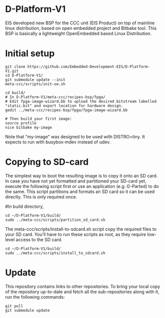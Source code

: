 # D-Platform-V1
EIS developed new BSP for the CCC unit (EIS Product) on top of mainline linux distribution, based on open embedded project and Bitbake tool. This BSP is basically a lightweight OpenEmbedded based Linux Distribution.

# Initial setup

```
git clone https://github.com/Embedded-Development-EIS/D-Platform-V1.git
cd D-Platform-V1/
git submodule update --init
meta-ccc/scripts/init-oe.sh

cd build/
# In D-Platform-V1/meta-ccc/recipes-bsp/fpga/
# Edit fpga-image-wizard.bb to upload the desired bitstream labelled "static.bit" and export location for hardware design.
gedit ../meta-ccc/recipes-bsp/fpga/fpga-image-wizard.bb

# Then build your first image:
source profile
nice bitbake my-image
````

Note that "my-image" was designed to be used with DISTRO=tiny. It
expects to run with busybox-mdev instead of udev.

# Copying to SD-card

The simplest way to boot the resulting image is to copy it onto an SD card. In case you have not yet formatted and partitioned your SD-card yet, execute the following script first or use an application (e.g. G-Parted) to do the same. This script partitions and formats an SD card so it can be used directly. This is only required once.

#In build directory,

```
cd ~/D-Platform-V1/build/
sudo ../meta-ccc/scripts/partition_sd_card.sh
```

The meta-ccc/scripts/install-to-sdcard.sh script copy the required files to your SD card. You'll have to run these scripts as root, as they require low-level access to the SD card.

```
cd ~/D-Platform-V1/build/
sudo ../meta-ccc/scripts/install_to_sdcard.sh
```

# Update
This repository contains links to other repositories.
To bring your local copy of the repository up-to-date and fetch
all the sub-repositories along with it, run the following commands:

```
git pull
git submodule update
```
